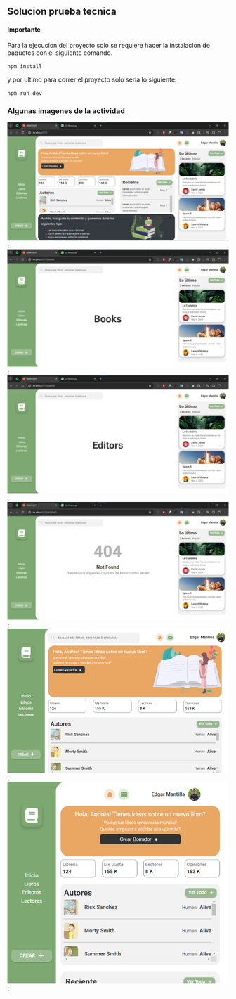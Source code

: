 ## Solucion prueba tecnica 

#### Importante 

Para la ejecucion del proyecto solo se requiere hacer la instalacion de paquetes con el siguiente comando.

```Js
npm install
```

y por ultimo para correr el proyecto solo seria lo siguiente: 

```Js
npm run dev
```

### Algunas imagenes de la actividad 

<img src="./src/assets/img/Evidencia1.png">;
<img src="./src/assets/img/Evidencia2.png">;
<img src="./src/assets/img/Evidencia3.png">;
<img src="./src/assets/img/Evidencia4.png">;
<img src="./src/assets/img/Evidencia5.png">;
<img src="./src/assets/img/Evidencia6.png">; 